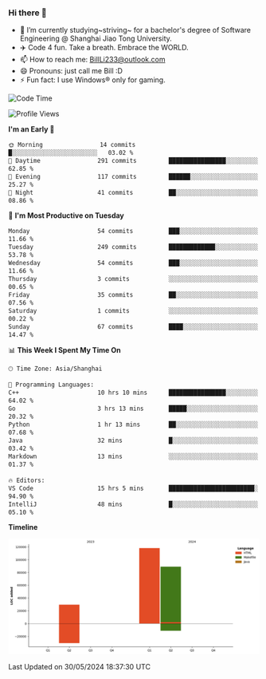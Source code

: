 ### Hi there 👋
- 🌱 I’m currently studying~striving~ for a bachelor's degree of Software Engineering @ Shanghai Jiao Tong University.
- ✈️ Code 4 fun. Take a breath. Embrace the WORLD.
- 📫 How to reach me: BillLi233@outlook.com
- 😄 Pronouns: just call me Bill :D
- ⚡ Fun fact: I use Windows® only for gaming.

<!--START_SECTION:waka-->
![Code Time](http://img.shields.io/badge/Code%20Time-189%20hrs%2010%20mins-blue)

![Profile Views](http://img.shields.io/badge/Profile%20Views-127-blue)

**I'm an Early 🐤** 

```text
🌞 Morning                14 commits          █░░░░░░░░░░░░░░░░░░░░░░░░   03.02 % 
🌆 Daytime                291 commits         ████████████████░░░░░░░░░   62.85 % 
🌃 Evening                117 commits         ██████░░░░░░░░░░░░░░░░░░░   25.27 % 
🌙 Night                  41 commits          ██░░░░░░░░░░░░░░░░░░░░░░░   08.86 % 
```
📅 **I'm Most Productive on Tuesday** 

```text
Monday                   54 commits          ███░░░░░░░░░░░░░░░░░░░░░░   11.66 % 
Tuesday                  249 commits         █████████████░░░░░░░░░░░░   53.78 % 
Wednesday                54 commits          ███░░░░░░░░░░░░░░░░░░░░░░   11.66 % 
Thursday                 3 commits           ░░░░░░░░░░░░░░░░░░░░░░░░░   00.65 % 
Friday                   35 commits          ██░░░░░░░░░░░░░░░░░░░░░░░   07.56 % 
Saturday                 1 commits           ░░░░░░░░░░░░░░░░░░░░░░░░░   00.22 % 
Sunday                   67 commits          ████░░░░░░░░░░░░░░░░░░░░░   14.47 % 
```


📊 **This Week I Spent My Time On** 

```text
🕑︎ Time Zone: Asia/Shanghai

💬 Programming Languages: 
C++                      10 hrs 10 mins      ████████████████░░░░░░░░░   64.02 % 
Go                       3 hrs 13 mins       █████░░░░░░░░░░░░░░░░░░░░   20.32 % 
Python                   1 hr 13 mins        ██░░░░░░░░░░░░░░░░░░░░░░░   07.68 % 
Java                     32 mins             █░░░░░░░░░░░░░░░░░░░░░░░░   03.42 % 
Markdown                 13 mins             ░░░░░░░░░░░░░░░░░░░░░░░░░   01.37 % 

🔥 Editors: 
VS Code                  15 hrs 5 mins       ████████████████████████░   94.90 % 
IntelliJ                 48 mins             █░░░░░░░░░░░░░░░░░░░░░░░░   05.10 % 
```

**Timeline**

![Lines of Code chart](https://raw.githubusercontent.com/GMH233/GMH233/main/assets/bar_graph.png)


 Last Updated on 30/05/2024 18:37:30 UTC
<!--END_SECTION:waka-->

<!--
**GMH233/GMH233** is a ✨ _special_ ✨ repository because its `README.md` (this file) appears on your GitHub profile.

Here are some ideas to get you started:

- 🔭 I’m currently working on ...
- 🌱 I’m currently learning ...
- 👯 I’m looking to collaborate on ...
- 🤔 I’m looking for help with ...
- 💬 Ask me about ...
- 📫 How to reach me: ...
- 😄 Pronouns: ...
- ⚡ Fun fact: ...
-->
